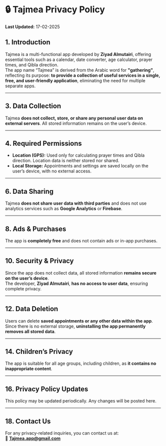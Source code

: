 # 🔒 Tajmea Privacy Policy

**Last Updated:** 17-02-2025  

## 1. Introduction  
Tajmea is a multi-functional app developed by **Ziyad Almutairi**, offering essential tools such as a calendar, date converter, age calculator, prayer times, and Qibla direction.  
The app name “Tajmea” is derived from the Arabic word for **"gathering"**, reflecting its purpose: **to provide a collection of useful services in a single, free, and user-friendly application**, eliminating the need for multiple separate apps.  

---  

## 3. Data Collection  
Tajmea **does not collect, store, or share any personal user data on external servers**. All stored information remains on the user’s device.  

---  

## 4. Required Permissions  
- **Location (GPS):** Used only for calculating prayer times and Qibla direction. Location data is neither stored nor shared.  
- **Local Storage:** Appointments and settings are saved locally on the user’s device, with no external access.  

---  

## 6. Data Sharing  
Tajmea **does not share user data with third parties** and does not use analytics services such as **Google Analytics** or **Firebase**.  

---  

## 8. Ads & Purchases  
The app is **completely free** and does not contain ads or in-app purchases.  

---  

## 10. Security & Privacy  
Since the app does not collect data, all stored information **remains secure on the user’s device**.  
The developer, **Ziyad Almutairi**, **has no access to user data**, ensuring complete privacy.  

---  

## 12. Data Deletion  
Users can delete **saved appointments or any other data within the app**.  
Since there is no external storage, **uninstalling the app permanently removes all stored data**.  

---  

## 14. Children’s Privacy  
The app is suitable for all age groups, including children, as **it contains no inappropriate content**.  

---  

## 16. Privacy Policy Updates  
This policy may be updated periodically. Any changes will be posted here.  

---  

## 18. Contact Us  
For any privacy-related inquiries, you can contact us at:  
📧 **Tajmea.app@gmail.com**  
